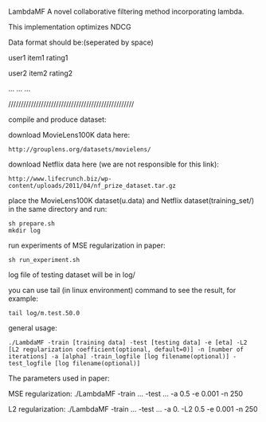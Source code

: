 LambdaMF
A novel collaborative filtering method incorporating lambda.

This implementation optimizes NDCG

Data format should be:(seperated by space)

user1 item1 rating1

user2 item2 rating2

... ... ...

//////////////////////////////////////////////////

compile and produce dataset:

download MovieLens100K data here:

	http://grouplens.org/datasets/movielens/
	
download Netflix data here (we are not responsible for this link):
	
	http://www.lifecrunch.biz/wp-content/uploads/2011/04/nf_prize_dataset.tar.gz

place the MovieLens100K dataset(u.data) and Netflix dataset(training_set/) in the same directory and run:

	sh prepare.sh
	mkdir log

run experiments of MSE regularization in paper:

	sh run_experiment.sh	

log file of testing dataset will be in log/

you can use tail (in linux environment) command to see the result, for example:

	tail log/m.test.50.0

general usage:

	./LambdaMF -train [training data] -test [testing data] -e [eta] -L2 [L2 regularization coefficient(optional, default=0)] -n [number of iterations] -a [alpha] -train_logfile [log filename(optional)] -test_logfile [log filename(optional)]

The parameters used in paper:

MSE regularization: ./LambdaMF -train ... -test ... -a 0.5 -e 0.001 -n 250

L2 regularization: ./LambdaMF -train ... -test ... -a 0. -L2 0.5 -e 0.001 -n 250

